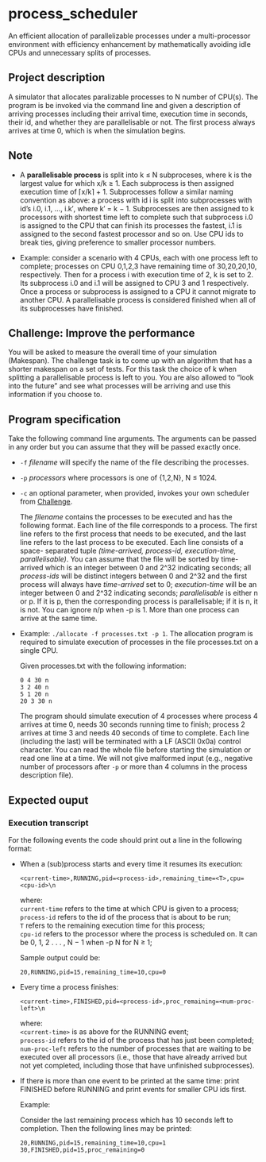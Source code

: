 # process_scheduler
An efficient allocation of parallelizable processes under a multi-processor environment with efficiency enhancement by mathematically avoiding idle CPUs and unnecessary splits of processes.


## Project description
A simulator that allocates paralizable processes to N number of CPU(s). The program is be invoked via the command line and given a description of arriving processes including their arrival time, execution time in seconds, their id, and whether they are parallelisable or not. The first process always arrives at time 0, which is when the simulation begins.


## Note
* A **parallelisable process** is split into k ≤ N subproceses, where k is the largest value for which x/k ≥ 1. Each subprocess is then assigned execution time of ⌈x/k⌉ + 1. Subprocesses follow a similar naming convention as above: a process with id i is split into subprocesses with id’s i.0, i.1, ..., i.k′, where k′ = k − 1. Subprocesses are then assigned to k processors with shortest time left to complete such that subprocess i.0 is assigned to the CPU that can finish its processes the fastest, i.1 is assigned to the second fastest processor and so on. Use CPU ids to break ties, giving preference to smaller processor numbers.

* Example: consider a scenario with 4 CPUs, each with one process left to complete; processes on CPU 0,1,2,3 have remaining time of 30,20,20,10, respectively. Then for a process i with execution time of 2, k is set to 2. Its subprocess i.0 and i.1 will be assigned to CPU 3 and 1 respectively.
Once a process or subprocess is assigned to a CPU it cannot migrate to another CPU. A parallelisable process is considered finished when all of its subprocesses have 
finished.


## Challenge: Improve the performance
You will be asked to measure the overall time of your simulation (Makespan). The challenge task is to come up with an algorithm that has a shorter makespan on a set of tests. For this task the choice of k when splitting a parallelisable process is left to you. You are also allowed to “look into the future” and see what processes will be arriving and use this information if you choose to.


## Program specification
Take the following command line arguments. The arguments can be passed in any order but you can assume that they will be passed exactly once.

* `-f` *filename* will specify the name of the file describing the processes.
* `-p` *processors* where processors is one of {1,2,N}, N ≤ 1024.
* `-c` an optional parameter, when provided, invokes your own scheduler from [Challenge](#chanllenge).

  The *filename* contains the processes to be executed and has the following format. Each line of the file corresponds to a process. The first line         refers to the first process that needs to be executed, and the last line refers to the last process to be executed. Each line consists of a space-       separated tuple *(time-arrived, process-id, execution-time, parallelisable)*. You can assume that the file will be sorted by time-arrived which is an     integer between 0 and 2^32 indicating seconds; all *process-ids* will be distinct integers between 0 and 2^32 and the first process will always have     *time-arrived* set to 0; *execution-time* will be an integer between 0 and 2^32 indicating seconds; *parallelisable* is either n or p. If it is p, then   the corresponding process is parallelisable; if it is n, it is not. You can ignore n/p when -p is 1. More than one process can arrive at the same time.

* Example: `./allocate -f processes.txt -p 1`.
  The allocation program is required to simulate execution of processes in the file processes.txt on a single CPU.

  Given processes.txt with the following information:  
    ```
    0 4 30 n  
    3 2 40 n  
    5 1 20 n  
    20 3 30 n  
    ```

  The program should simulate execution of 4 processes where process 4 arrives at time 0, needs 30 seconds running time to finish; process 2 arrives at     time 3 and needs 40 seconds of time to complete.
  Each line (including the last) will be terminated with a LF (ASCII 0x0a) control character.
  You can read the whole file before starting the simulation or read one line at a time. We will not give malformed input (e.g., negative number of         processors after `-p` or more than 4 columns in the process description file).

## Expected ouput
### Execution transcript  
For the following events the code should print out a line in the following format:
* When a (sub)process starts and every time it resumes its execution:  

     ```
     <current-time>,RUNNING,pid=<process-id>,remaining_time=<T>,cpu=<cpu-id>\n  
     ```
  where:  
  `current-time` refers to the time at which CPU is given to a process;  
  `process-id` refers to the id of the process that is about to be run;  
  `T` refers to the remaining execution time for this process;  
  `cpu-id` refers to the processor where the process is scheduled on. It can be 0, 1, 2 . . . , N − 1 when
  -p N for N ≥ 1;  
  
  Sample output could be:  
    ```
    20,RUNNING,pid=15,remaining_time=10,cpu=0
    ```
* Every time a process finishes:
    ```
    <current-time>,FINISHED,pid=<process-id>,proc_remaining=<num-proc-left>\n
    ```
  where:  
  `<current-time>` is as above for the RUNNING event;  
  `process-id` refers to the id of the process that has just been completed;  
  `num-proc-left` refers to the number of processes that are waiting to be executed over all processors (i.e., those that have already     arrived but not yet completed, including those that have unfinished subprocesses).
  
* If there is more than one event to be printed at the same time: print FINISHED before RUNNING and print events for smaller CPU ids first.  

  Example:  
  
  Consider the last remaining process which has 10 seconds left to completion. Then the following lines may be printed:
  ```
  20,RUNNING,pid=15,remaining_time=10,cpu=1  
  30,FINISHED,pid=15,proc_remaining=0
  ```
  
  

